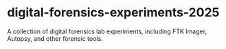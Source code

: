 # digital-forensics-experiments-2025
A collection of digital forensics lab experiments, including FTK Imager, Autopsy, and other forensic tools.
